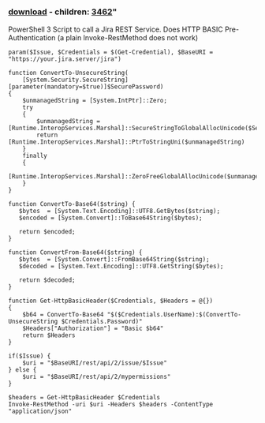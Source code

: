 ﻿---
pid:            3461
parent:         0
children:       3462
poster:         Markus Essl
title:          
date:           2012-06-20 00:01:35
format:         posh
---

# 

### [download](3461.ps1) - children: [3462](3462.md)"

PowerShell 3 Script to call a Jira REST Service. Does HTTP BASIC Pre-Authentication (a plain Invoke-RestMethod does not work)

```posh
param($Issue, $Credentials = $(Get-Credential), $BaseURI = "https://your.jira.server/jira")

function ConvertTo-UnsecureString(
    [System.Security.SecureString][parameter(mandatory=$true)]$SecurePassword)
{
    $unmanagedString = [System.IntPtr]::Zero;
    try
    {
        $unmanagedString = [Runtime.InteropServices.Marshal]::SecureStringToGlobalAllocUnicode($SecurePassword)
        return [Runtime.InteropServices.Marshal]::PtrToStringUni($unmanagedString)
    }
    finally
    {
        [Runtime.InteropServices.Marshal]::ZeroFreeGlobalAllocUnicode($unmanagedString)
    }
}

function ConvertTo-Base64($string) {
   $bytes  = [System.Text.Encoding]::UTF8.GetBytes($string);
   $encoded = [System.Convert]::ToBase64String($bytes);

   return $encoded;
}

function ConvertFrom-Base64($string) {
   $bytes  = [System.Convert]::FromBase64String($string);
   $decoded = [System.Text.Encoding]::UTF8.GetString($bytes);

   return $decoded;
}

function Get-HttpBasicHeader($Credentials, $Headers = @{})
{
	$b64 = ConvertTo-Base64 "$($Credentials.UserName):$(ConvertTo-UnsecureString $Credentials.Password)"
	$Headers["Authorization"] = "Basic $b64"
	return $Headers
}

if($Issue) {
	$uri = "$BaseURI/rest/api/2/issue/$Issue"
} else {
	$uri = "$BaseURI/rest/api/2/mypermissions" 
}

$headers = Get-HttpBasicHeader $Credentials
Invoke-RestMethod -uri $uri -Headers $headers -ContentType "application/json"



```
